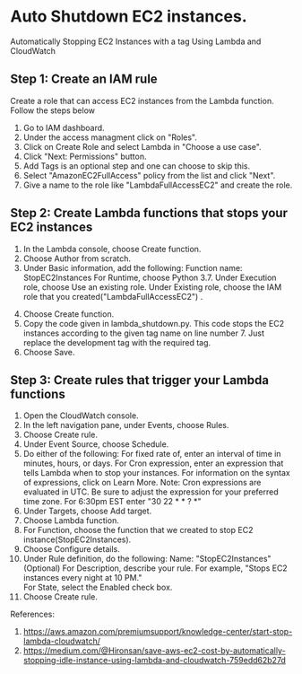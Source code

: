 # Auto Shutdown EC2 instances.
Automatically Stopping EC2 Instances with a tag Using Lambda and CloudWatch

## Step 1: Create an IAM rule
Create a role that can access EC2 instances from the Lambda function. Follow the steps below 
1) Go to IAM dashboard.
2) Under the access managment click on "Roles".
3) Click on Create Role and select Lambda in "Choose a use case".
4) Click "Next: Permissions" button.
5) Add Tags is an optional step and one can choose to skip this. 
6) Select "AmazonEC2FullAccess" policy from the list and click "Next".
7) Give a name to the role like "LambdaFullAccessEC2" and create the role.

## Step 2: Create Lambda functions that stops your EC2 instances 
1) In the Lambda console, choose Create function.
2) Choose Author from scratch.
3) Under Basic information, add the following:
         Function name: StopEC2Instances
         For Runtime, choose Python 3.7.
         Under Execution role, choose Use an existing role.
         Under Existing role, choose the IAM role that you created("LambdaFullAccessEC2") .
4. Choose Create function.
5. Copy the code given in lambda_shutdown.py. This code stops the EC2 instances according to the given tag name on line number 7. Just replace the development tag with the required tag.
6. Choose Save.

## Step 3: Create rules that trigger your Lambda functions

1) Open the CloudWatch console.
2) In the left navigation pane, under Events, choose Rules.
3) Choose Create rule.
4) Under Event Source, choose Schedule.
5) Do either of the following:
For fixed rate of, enter an interval of time in minutes, hours, or days.
For Cron expression, enter an expression that tells Lambda when to stop your instances. For information on the syntax of expressions, click on Learn More.
Note: Cron expressions are evaluated in UTC. Be sure to adjust the expression for your preferred time zone.
For 6:30pm EST enter "30 22 * * ? *" 
6) Under Targets, choose Add target.
7) Choose Lambda function.
8) For Function, choose the function that we created to stop EC2 instance(StopEC2Instances).
9) Choose Configure details.
10) Under Rule definition, do the following:
      Name: "StopEC2Instances"<br>
      (Optional) For Description, describe your rule. For example, "Stops EC2 instances every night at 10 PM."<br>
      For State, select the Enabled check box.
11) Choose Create rule.

References: 
1) https://aws.amazon.com/premiumsupport/knowledge-center/start-stop-lambda-cloudwatch/
2) https://medium.com/@Hironsan/save-aws-ec2-cost-by-automatically-stopping-idle-instance-using-lambda-and-cloudwatch-759edd62b27d
